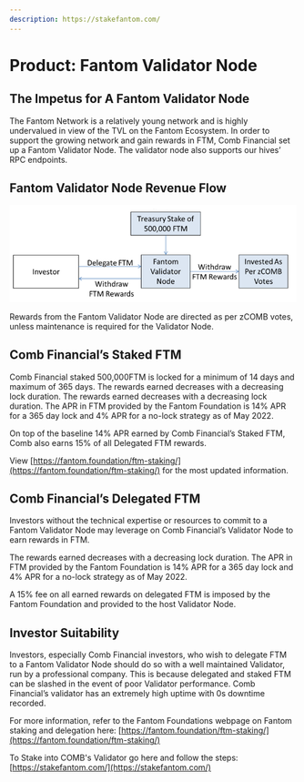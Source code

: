 ```yaml
---
description: https://stakefantom.com/
---
```


# Product: Fantom Validator Node

## The Impetus for A Fantom Validator Node

The Fantom Network is a relatively young network and is highly undervalued in view of the TVL on the Fantom Ecosystem. In order to support the growing network and gain rewards in FTM, Comb Financial set up a Fantom Validator Node. The validator node also supports our hives’ RPC endpoints.

## Fantom Validator Node Revenue Flow

![](<../../.gitbook/assets/image (35).png>)

Rewards from the Fantom Validator Node are directed as per zCOMB votes, unless maintenance is required for the Validator Node.

## Comb Financial’s Staked FTM

Comb Financial staked 500,000FTM is locked for a minimum of 14 days and maximum of 365 days. The rewards earned decreases with a decreasing lock duration. The rewards earned decreases with a decreasing lock duration. The APR in FTM provided by the Fantom Foundation is 14% APR for a 365 day lock and 4% APR for a no-lock strategy as of May 2022.

On top of the baseline 14% APR earned by Comb Financial’s Staked FTM, Comb also earns 15% of all Delegated FTM rewards.

View [https://fantom.foundation/ftm-staking/](https://fantom.foundation/ftm-staking/) for the most updated information.

## Comb Financial’s Delegated FTM

Investors without the technical expertise or resources to commit to a Fantom Validator Node may leverage on Comb Financial’s Validator Node to earn rewards in FTM.

The rewards earned decreases with a decreasing lock duration. The APR in FTM provided by the Fantom Foundation is 14% APR for a 365 day lock and 4% APR for a no-lock strategy as of May 2022.

A 15% fee on all earned rewards on delegated FTM is imposed by the Fantom Foundation and provided to the host Validator Node.

## Investor Suitability

Investors, especially Comb Financial investors, who wish to delegate FTM to a Fantom Validator Node should do so with a well maintained Validator, run by a professional company. This is because delegated and staked FTM can be slashed in the event of poor Validator performance. Comb Financial’s validator has an extremely high uptime with 0s downtime recorded.

For more information, refer to the Fantom Foundations webpage on Fantom staking and delegation here: [https://fantom.foundation/ftm-staking/](https://fantom.foundation/ftm-staking/)

To Stake into COMB's Validator go here and follow the steps: [https://stakefantom.com/](https://stakefantom.com/)

